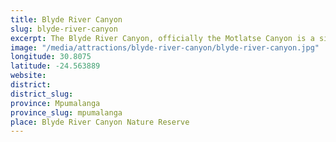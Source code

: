 ```yaml
---
title: Blyde River Canyon
slug: blyde-river-canyon
excerpt: The Blyde River Canyon, officially the Motlatse Canyon is a significant natural feature of South Africa, located in Mpumalanga, and forming the northern part of the Drakensberg escarpment. Located in the Blyde River Canyon Nature Reserve, it is 25 kilometres in length and is, on average, around 750 metres deep.
image: "/media/attractions/blyde-river-canyon/blyde-river-canyon.jpg"
longitude: 30.8075
latitude: -24.563889
website: 
district: 
district_slug: 
province: Mpumalanga
province_slug: mpumalanga
place: Blyde River Canyon Nature Reserve
---
```

